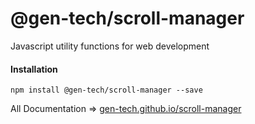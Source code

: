 # @gen-tech/scroll-manager
Javascript utility functions for web development


#### Installation
`npm install @gen-tech/scroll-manager --save`

All Documentation => [gen-tech.github.io/scroll-manager](https://gen-tech.github.io/scroll-manager)
